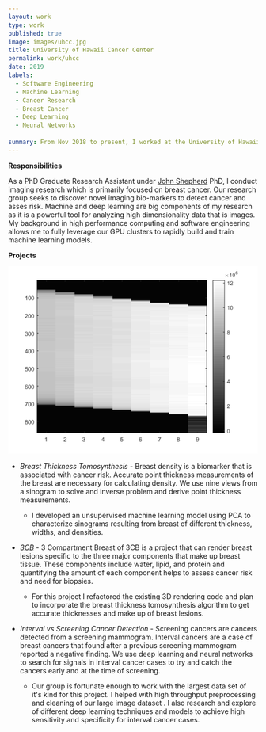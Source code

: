 ```yaml
---
layout: work
type: work
published: true
image: images/uhcc.jpg
title: University of Hawaii Cancer Center
permalink: work/uhcc
date: 2019
labels:
  - Software Engineering
  - Machine Learning
  - Cancer Research
  - Breast Cancer
  - Deep Learning
  - Neural Networks
  
summary: From Nov 2018 to present, I worked at the University of Hawaii Cancer Center in the Shepherd Research Lab(SRL) as a PhD graduate research assistant.
---
```


__Responsibilities__

As a PhD Graduate Research Assistant under [John Shepherd](https://shepherdresearchlab.org/about/our-team/john-shepherd/) PhD, I conduct imaging research which is primarily focused on breast cancer. Our research group seeks to discover novel imaging bio-markers to detect cancer and asses risk.  Machine and deep learning are big components of my research as it is a powerful tool for analyzing high dimensionality data that is images.  My background in high performance computing and software engineering allows me to fully leverage our GPU clusters to rapidly build and train machine learning models.  


**Projects**

<div class="ui images">
  <img class="ui image medium right floated round image" src="../images/real_processed_sinogram.png">
</div>

- _Breast Thickness Tomosynthesis_ - Breast density is a biomarker that is associated with cancer risk.  Accurate point thickness measurements of the breast are necessary for calculating density.  We use nine views from a sinogram to solve and inverse problem and derive point thickness measurements.   

    - I developed an unsupervised machine learning model using PCA to characterize sinograms resulting from breast of different thickness, widths, and densities.  
- _[3CB](https://3cb.shepherdresearchlab.org/)_ - 3 Compartment Breast of 3CB is a project that can render breast lesions specific to the three major components that make  up breast tissue.  These components include water, lipid, and protein and quantifying the amount of each component helps to assess cancer risk and need for biopsies.
    - For this project I refactored the existing 3D rendering code and plan to incorporate the breast thickness tomosynthesis algorithm to get accurate thicknesses and make up of breast lesions.    
- _Interval vs Screening Cancer Detection_ - Screening cancers are cancers detected from a screening mammogram.  Interval cancers are a case of breast cancers that found after a previous screening mammogram reported a negative finding.  We use deep learning and neural networks to search for signals in interval cancer cases to try and catch the cancers early and at the time of screening.
    - Our group is fortunate enough to work with the largest data set of it's kind for this project.  I helped with high throughput preprocessing and cleaning of our large image dataset .  I also research and explore of different deep learning techniques and models to achieve high sensitivity and specificity for interval cancer cases. 
